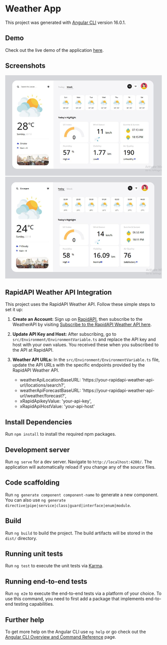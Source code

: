 # Weather App

This project was generated with [Angular CLI](https://github.com/angular/angular-cli) version 16.0.1.

## Demo

Check out the live demo of the application [here](https://659ae24bb11170b34e48d20c--effortless-strudel-27f092.netlify.app/).

## Screenshots

<img src="/screenshot1.JPG" alt="Simple currency converter"/>

<img src="/screenshot2.JPG" alt="Simple currency converter"/>
  
## RapidAPI Weather API Integration

This project uses the RapidAPI Weather API. Follow these simple steps to set it up:

1. **Create an Account:**
   Sign up on [RapidAPI](https://rapidapi.com/), then subscribe to the WeatherAPI by visiting [Subscribe to the RapidAPI Weather API here](https://rapidapi.com/apidojo/api/weather338/).

2. **Update API Key and Host:**
   After subscribing, go to `src/Environment/EnvironmentVariable.ts` and replace the API key and host with your own values. You received these when you subscribed to the API at RapidAPI.

3. **Weather API URLs:**
   In the `src/Environment/EnvironmentVariable.ts` file, update the API URLs with the specific endpoints provided by the RapidAPI Weather API.
  
     - weatherApiLocationBaseURL: 'https://your-rapidapi-weather-api-url/locations/search?',
     - weatherApiForecastBaseURL: 'https://your-rapidapi-weather-api-url/weather/forecast?',
     - xRapidApikeyValue: 'your-api-key',
     - xRapidApiHostValue: 'your-api-host'

## Install Dependencies

Run `npm install` to install the required npm packages.

## Development server

Run `ng serve` for a dev server. Navigate to `http://localhost:4200/`. The application will automatically reload if you change any of the source files.

## Code scaffolding

Run `ng generate component component-name` to generate a new component. You can also use `ng generate directive|pipe|service|class|guard|interface|enum|module`.

## Build

Run `ng build` to build the project. The build artifacts will be stored in the `dist/` directory.

## Running unit tests

Run `ng test` to execute the unit tests via [Karma](https://karma-runner.github.io).

## Running end-to-end tests

Run `ng e2e` to execute the end-to-end tests via a platform of your choice. To use this command, you need to first add a package that implements end-to-end testing capabilities.

## Further help

To get more help on the Angular CLI use `ng help` or go check out the [Angular CLI Overview and Command Reference](https://angular.io/cli) page.
